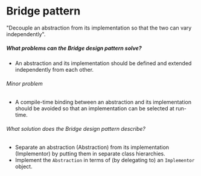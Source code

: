# Bridge pattern
"Decouple an abstraction from its implementation so that the two can vary independently".

##### What problems can the Bridge design pattern solve?

* An abstraction and its implementation should be defined and extended independently from each other.
###### Minor problem
* A compile-time binding between an abstraction and its implementation should be avoided so that an implementation can be selected at run-time.

###### What solution does the Bridge design pattern describe?
* Separate an abstraction (Abstraction) from its implementation (Implementor) by putting them in separate class hierarchies.
* Implement the `Abstraction` in terms of (by delegating to) an `Implementor` object.
